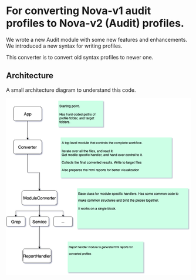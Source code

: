 # For converting Nova-v1 audit profiles to Nova-v2 (Audit) profiles.
We wrote a new Audit module with some new features and enhancements. We introduced a new syntax for writing profiles.

This converter is to convert old syntax profiles to newer one.

## Architecture
A small architecture diagram to understand this code.

![alt text](./docs/hubble_profile_converter.png)


